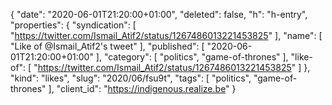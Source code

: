 {
  "date": "2020-06-01T21:20:00+01:00",
  "deleted": false,
  "h": "h-entry",
  "properties": {
    "syndication": [
      "https://twitter.com/Ismail_Atif2/status/1267486013221453825"
    ],
    "name": [
      "Like of @Ismail_Atif2's tweet"
    ],
    "published": [
      "2020-06-01T21:20:00+01:00"
    ],
    "category": [
      "politics",
      "game-of-thrones"
    ],
    "like-of": [
      "https://twitter.com/Ismail_Atif2/status/1267486013221453825"
    ]
  },
  "kind": "likes",
  "slug": "2020/06/fsu9t",
  "tags": [
    "politics",
    "game-of-thrones"
  ],
  "client_id": "https://indigenous.realize.be"
}
